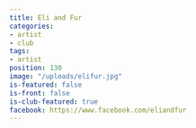 ```yaml
---
title: Eli and Fur
categories:
- artist
- club
tags:
- artist
position: 130
image: "/uploads/elifur.jpg"
is-featured: false
is-front: false
is-club-featured: true
facebook: https://www.facebook.com/eliandfur
---
```


